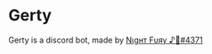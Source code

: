 # Gerty
Gerty is a discord bot, made by [Nιgнт Fυяу ♪🤍#4371](https://discord.com/users/770646750804312105)
